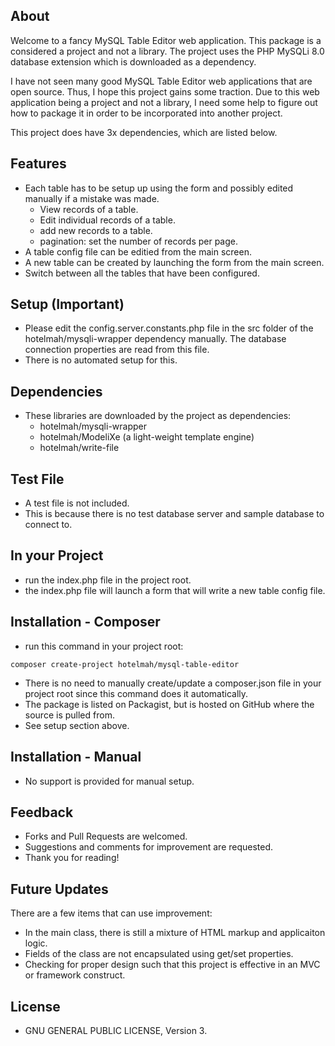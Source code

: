 ## About
Welcome to a fancy MySQL Table Editor web application. This package is a considered a project and not a library. The project uses the PHP MySQLi 8.0 database extension which is downloaded as a dependency.

I have not seen many good MySQL Table Editor web applications that are open source. Thus, I hope this project gains some traction. Due to this web application being a project and not a library,
I need some help to figure out how to package it in order to be incorporated into another project.

This project does have 3x dependencies, which are listed below.


##  Features
- Each table has to be setup up using the form and possibly edited manually if a mistake was made.
    - View records of a table.
    - Edit individual records of a table.
    - add new records to a table.
    - pagination: set the number of records per page.
- A table config file can be editied from the main screen.
- A new table can be created by launching the form from the main screen.
- Switch between all the tables that have been configured.


## Setup (Important)
- Please edit the config.server.constants.php file in the src folder of the hotelmah/mysqli-wrapper dependency manually. The database connection properties are read from this file.
- There is no automated setup for this.


## Dependencies
- These libraries are downloaded by the project as dependencies:
    - hotelmah/mysqli-wrapper
    - hotelmah/ModeliXe (a light-weight template engine)
    - hotelmah/write-file


## Test File
- A test file is not included.
- This is because there is no test database server and sample database to connect to.


## In your Project
- run the index.php file in the project root.
- the index.php file will launch a form that will write a new table config file.


## Installation - Composer
- run this command in your project root:

`
composer create-project hotelmah/mysql-table-editor
`

- There is no need to manually create/update a composer.json file in your project root since this command does it automatically.
- The package is listed on Packagist, but is hosted on GitHub where the source is pulled from.
- See setup section above.


## Installation - Manual
- No support is provided for manual setup.


## Feedback
- Forks and Pull Requests are welcomed.
- Suggestions and comments for improvement are requested.
- Thank you for reading!

## Future Updates
There are a few items that can use improvement:
- In the main class, there is still a mixture of HTML markup and applicaiton logic.
- Fields of the class are not encapsulated using get/set properties.
- Checking for proper design such that this project is effective in an MVC or framework construct.


## License
- GNU GENERAL PUBLIC LICENSE, Version 3.
